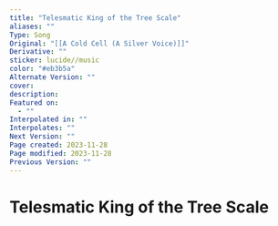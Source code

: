 ```yaml
---
title: "Telesmatic King of the Tree Scale"
aliases: ""
Type: Song
Original: "[[A Cold Cell (A Silver Voice)]]"
Derivative: ""
sticker: lucide//music
color: "#eb3b5a"
Alternate Version: ""
cover: 
description: 
Featured on:
  - ""
Interpolated in: ""
Interpolates: ""
Next Version: ""
Page created: 2023-11-28
Page modified: 2023-11-28
Previous Version: ""
---
```


# Telesmatic King of the Tree Scale
